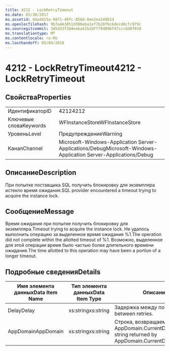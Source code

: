 ```yaml
---
title: 4212 - LockRetryTimeout
ms.date: 03/30/2017
ms.assetid: d4ad415a-9871-49fc-85b8-8ee2ea149b1d
ms.openlocfilehash: 9b7a463851d380eba1ef7b28fbc6decd0cfc979c
ms.sourcegitcommit: 3d5d33f384eeba41b2dff79d096f47ccc8d8f03d
ms.translationtype: MT
ms.contentlocale: ru-RU
ms.lasthandoff: 05/04/2018
---
```

# <a name="4212---lockretrytimeout"></a><span data-ttu-id="ff4d3-102">4212 - LockRetryTimeout</span><span class="sxs-lookup"><span data-stu-id="ff4d3-102">4212 - LockRetryTimeout</span></span>
## <a name="properties"></a><span data-ttu-id="ff4d3-103">Свойства</span><span class="sxs-lookup"><span data-stu-id="ff4d3-103">Properties</span></span>  
  
|||  
|-|-|  
|<span data-ttu-id="ff4d3-104">Идентификатор</span><span class="sxs-lookup"><span data-stu-id="ff4d3-104">ID</span></span>|<span data-ttu-id="ff4d3-105">4212</span><span class="sxs-lookup"><span data-stu-id="ff4d3-105">4212</span></span>|  
|<span data-ttu-id="ff4d3-106">Ключевые слова</span><span class="sxs-lookup"><span data-stu-id="ff4d3-106">Keywords</span></span>|<span data-ttu-id="ff4d3-107">WFInstanceStore</span><span class="sxs-lookup"><span data-stu-id="ff4d3-107">WFInstanceStore</span></span>|  
|<span data-ttu-id="ff4d3-108">Уровень</span><span class="sxs-lookup"><span data-stu-id="ff4d3-108">Level</span></span>|<span data-ttu-id="ff4d3-109">Предупреждение</span><span class="sxs-lookup"><span data-stu-id="ff4d3-109">Warning</span></span>|  
|<span data-ttu-id="ff4d3-110">Канал</span><span class="sxs-lookup"><span data-stu-id="ff4d3-110">Channel</span></span>|<span data-ttu-id="ff4d3-111">Microsoft-Windows-Application Server-Applications/Debug</span><span class="sxs-lookup"><span data-stu-id="ff4d3-111">Microsoft-Windows-Application Server-Applications/Debug</span></span>|  
  
## <a name="description"></a><span data-ttu-id="ff4d3-112">Описание</span><span class="sxs-lookup"><span data-stu-id="ff4d3-112">Description</span></span>  
 <span data-ttu-id="ff4d3-113">При попытке поставщика SQL получить блокировку для экземпляра истекло время ожидания.</span><span class="sxs-lookup"><span data-stu-id="ff4d3-113">SQL provider encountered a timeout trying to acquire the instance lock.</span></span>  
  
## <a name="message"></a><span data-ttu-id="ff4d3-114">Сообщение</span><span class="sxs-lookup"><span data-stu-id="ff4d3-114">Message</span></span>  
 <span data-ttu-id="ff4d3-115">Время ожидания при попытке получить блокировку для экземпляра.</span><span class="sxs-lookup"><span data-stu-id="ff4d3-115">Timeout trying to acquire the instance lock.</span></span>  <span data-ttu-id="ff4d3-116">Не удалось выполнить операцию за выделенное время ожидания %1.</span><span class="sxs-lookup"><span data-stu-id="ff4d3-116">The operation did not complete within the allotted timeout of %1.</span></span> <span data-ttu-id="ff4d3-117">Возможно, выделенное для этой операции время было частью более длительного времени ожидания.</span><span class="sxs-lookup"><span data-stu-id="ff4d3-117">The time allotted to this operation may have been a portion of a longer timeout.</span></span>  
  
## <a name="details"></a><span data-ttu-id="ff4d3-118">Подробные сведения</span><span class="sxs-lookup"><span data-stu-id="ff4d3-118">Details</span></span>  
  
|<span data-ttu-id="ff4d3-119">Имя элемента данных</span><span class="sxs-lookup"><span data-stu-id="ff4d3-119">Data Item Name</span></span>|<span data-ttu-id="ff4d3-120">Тип элемента данных</span><span class="sxs-lookup"><span data-stu-id="ff4d3-120">Data Item Type</span></span>|<span data-ttu-id="ff4d3-121">Описание</span><span class="sxs-lookup"><span data-stu-id="ff4d3-121">Description</span></span>|  
|--------------------|--------------------|-----------------|  
|<span data-ttu-id="ff4d3-122">Delay</span><span class="sxs-lookup"><span data-stu-id="ff4d3-122">Delay</span></span>|<span data-ttu-id="ff4d3-123">xs:string</span><span class="sxs-lookup"><span data-stu-id="ff4d3-123">xs:string</span></span>|<span data-ttu-id="ff4d3-124">Задержка между попытками.</span><span class="sxs-lookup"><span data-stu-id="ff4d3-124">The delay between retries.</span></span>|  
|<span data-ttu-id="ff4d3-125">AppDomain</span><span class="sxs-lookup"><span data-stu-id="ff4d3-125">AppDomain</span></span>|<span data-ttu-id="ff4d3-126">xs:string</span><span class="sxs-lookup"><span data-stu-id="ff4d3-126">xs:string</span></span>|<span data-ttu-id="ff4d3-127">Строка, возвращаемая AppDomain.CurrentDomain.FriendlyName.</span><span class="sxs-lookup"><span data-stu-id="ff4d3-127">The string returned by AppDomain.CurrentDomain.FriendlyName.</span></span>|
